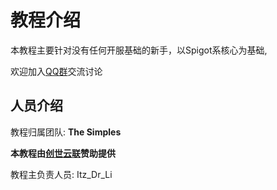 # 教程介绍

本教程主要针对没有任何开服基础的新手，以Spigot系核心为基础,

欢迎加入[QQ群](https://jq.qq.com/?_wv=1027&k=5v31lJZY)交流讨论

## 人员介绍

教程归属团队: **The Simples**

**本教程由[创世云联](https://www.mcicp.cn/)赞助提供**

教程主负责人员: Itz_Dr_Li